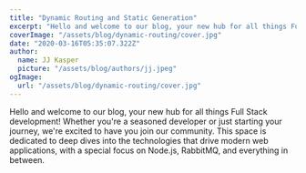 ```yaml
---
title: "Dynamic Routing and Static Generation"
excerpt: "Hello and welcome to our blog, your new hub for all things Full Stack development!"
coverImage: "/assets/blog/dynamic-routing/cover.jpg"
date: "2020-03-16T05:35:07.322Z"
author:
  name: JJ Kasper
  picture: "/assets/blog/authors/jj.jpeg"
ogImage:
  url: "/assets/blog/dynamic-routing/cover.jpg"
---
```


Hello and welcome to our blog, your new hub for all things Full Stack development! Whether you're a seasoned developer or just starting your journey, we're excited to have you join our community. This space is dedicated to deep dives into the technologies that drive modern web applications, with a special focus on Node.js, RabbitMQ, and everything in between.

